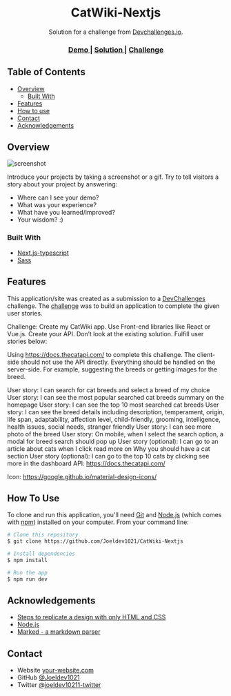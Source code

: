 <!-- Please update value in the {}  -->

<h1 align="center">CatWiki-Nextjs</h1>

<div align="center">
   Solution for a challenge from  <a href="http://devchallenges.io" target="_blank">Devchallenges.io</a>.
</div>

<div align="center">
  <h3>
    <a href="cat-wiki-nextjs-bpf0tsxsv-joel-hendrix1021.vercel.app">
      Demo
    </a>
    <span> | </span>
    <a href="https://github.com/Joeldev1021/CatWiki-Nextjs">
      Solution
    </a>
    <span> | </span>
    <a href="https://devchallenges.io/challenges/f4NJ53rcfgrP6sBMD2jt">
      Challenge
    </a>
  </h3>
</div>

<!-- TABLE OF CONTENTS -->

## Table of Contents

- [Overview](#overview)
  - [Built With](#built-with)
- [Features](#features)
- [How to use](#how-to-use)
- [Contact](#contact)
- [Acknowledgements](#acknowledgements)

<!-- OVERVIEW -->

## Overview

![screenshot](https://user-images.githubusercontent.com/16707738/92399059-5716eb00-f132-11ea-8b14-bcacdc8ec97b.png)

Introduce your projects by taking a screenshot or a gif. Try to tell visitors a story about your project by answering:

- Where can I see your demo?
- What was your experience?
- What have you learned/improved?
- Your wisdom? :)

### Built With

<!-- This section should list any major frameworks that you built your project using. Here are a few examples.-->

- [Next.js-typescript](https://reactjs.org/)
- [Sass](https://vuejs.org/)

## Features

<!-- List the features of your application or follow the template. Don't share the figma file here :) -->

This application/site was created as a submission to a [DevChallenges](https://devchallenges.io/challenges) challenge. The [challenge](https://devchallenges.io/challenges/f4NJ53rcfgrP6sBMD2jt) was to build an application to complete the given user stories.

Challenge: Create my CatWiki app. Use Front-end libraries like React or Vue.js. Create your API. Don’t look at the existing solution. Fulfill user stories below:

Using https://docs.thecatapi.com/ to complete this challenge. The client-side should not use the API directly. Everything should be handled on the server-side. For example, suggesting the breeds or getting images for the breed.

User story: I can search for cat breeds and select a breed of my choice
User story: I can see the most popular searched cat breeds summary on the homepage
User story: I can see the top 10 most searched cat breeds
User story: I can see the breed details including description, temperament, origin, life span, adaptability, affection level, child-friendly, grooming, intelligence, health issues, social needs, stranger friendly
User story: I can see more photo of the breed
User story: On mobile, when I select the search option, a modal for breed search should pop up
User story (optional): I can go to an article about cats when I click read more on Why you should have a cat section
User story (optional): I can go to the top 10 cats by clicking see more in the dashboard
API: https://docs.thecatapi.com/

Icon: https://google.github.io/material-design-icons/

## How To Use

<!-- Example: -->

To clone and run this application, you'll need [Git](https://git-scm.com) and [Node.js](https://nodejs.org/en/download/) (which comes with [npm](http://npmjs.com)) installed on your computer. From your command line:

```bash
# Clone this repository
$ git clone https://github.com/Joeldev1021/CatWiki-Nextjs

# Install dependencies
$ npm install

# Run the app
$ npm run dev 
```

## Acknowledgements

<!-- This section should list any articles or add-ons/plugins that helps you to complete the project. This is optional but it will help you in the future. For example: -->

- [Steps to replicate a design with only HTML and CSS](https://devchallenges-blogs.web.app/how-to-replicate-design/)
- [Node.js](https://nodejs.org/)
- [Marked - a markdown parser](https://github.com/chjj/marked)

## Contact

- Website [your-website.com](https://joeldev.vercel.app/)
- GitHub [@Joeldev1021](https://github.com/Joeldev1021)
- Twitter [@joeldev10211-twitter](https://twitter.com/joeldev10211)
